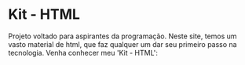 # Kit - HTML
Projeto voltado para aspirantes da programação. Neste site, temos um vasto material de html, que faz qualquer um dar seu primeiro passo na tecnologia. Venha conhecer meu 'Kit - HTML': 
